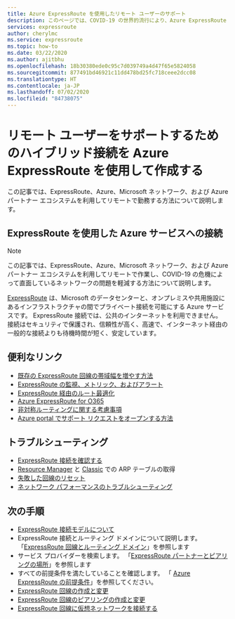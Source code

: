 ```yaml
---
title: Azure ExpressRoute を使用したリモート ユーザーのサポート
description: このページでは、COVID-19 の世界的流行により、Azure ExpressRoute を利用してリモートで作業できるようにする方法について説明します。
services: expressroute
author: cherylmc
ms.service: expressroute
ms.topic: how-to
ms.date: 03/22/2020
ms.author: ajitbhu
ms.openlocfilehash: 18b30380ede0c95c7d039749a4d47f65e5824058
ms.sourcegitcommit: 877491bd46921c11dd478bd25fc718ceee2dcc08
ms.translationtype: HT
ms.contentlocale: ja-JP
ms.lasthandoff: 07/02/2020
ms.locfileid: "84738075"
---
```

# <a name="using-azure-expressroute-to-create-hybrid-connectivity-to-support-remote-users"></a>リモート ユーザーをサポートするためのハイブリッド接続を Azure ExpressRoute を使用して作成する

この記事では、ExpressRoute、Azure、Microsoft ネットワーク、および Azure パートナー エコシステムを利用してリモートで勤務する方法について説明します。

## <a name="connecting-to-azure-services-with-expressroute"></a>ExpressRoute を使用した Azure サービスへの接続

>[!NOTE]
>この記事では、ExpressRoute、Azure、Microsoft ネットワーク、および Azure パートナー エコシステムを利用してリモートで作業し、COVID-19 の危機によって直面しているネットワークの問題を軽減する方法について説明します。
>

[ExpressRoute](expressroute-introduction.md) は、Microsoft のデータセンターと、オンプレミスや共用施設にあるインフラストラクチャの間でプライベート接続を可能にする Azure サービスです。 ExpressRoute 接続では、公共のインターネットを利用できません。 接続はセキュリティで保護され、信頼性が高く、高速で、インターネット経由の一般的な接続よりも待機時間が短く、安定しています。

## <a name="useful-links"></a>便利なリンク

* [既存の ExpressRoute 回線の帯域幅を増やす方法](expressroute-howto-circuit-portal-resource-manager.md#modify)
* [ExpressRoute の監視、メトリック、およびアラート](expressroute-monitoring-metrics-alerts.md#expressroute-gateway-connections-in-bitsseconds)
* [ExpressRoute 経由のルート最適化](expressroute-optimize-routing.md)
* [Azure ExpressRoute for O365](https://docs.microsoft.com/office365/enterprise/azure-expressroute?redirectSourcePath=%252farticle%252f6d2534a2-c19c-4a99-be5e-33a0cee5d3bd)
* [非対称ルーティングに関する考慮事項](expressroute-asymmetric-routing.md)
* [Azure portal でサポート リクエストをオープンする方法](https://portal.azure.com/#blade/Microsoft_Azure_Support/HelpAndSupportBlade/overview)

## <a name="troubleshoot"></a>トラブルシューティング

* [ExpressRoute 接続を確認する](expressroute-troubleshooting-expressroute-overview.md)
* [Resource Manager](expressroute-troubleshooting-arp-resource-manager.md) と [Classic](expressroute-troubleshooting-arp-classic.md) での ARP テーブルの取得
* [失敗した回線のリセット](reset-circuit.md)
* [ネットワーク パフォーマンスのトラブルシューティング](expressroute-troubleshooting-network-performance.md)

## <a name="next-steps"></a>次の手順

* [ExpressRoute 接続モデルについて](expressroute-connectivity-models.md)
* ExpressRoute 接続とルーティング ドメインについて説明します。 「[ExpressRoute 回線とルーティング ドメイン](expressroute-circuit-peerings.md)」を参照します
* サービス プロバイダーを検索します。 「[ExpressRoute パートナーとピアリングの場所](expressroute-locations.md)」を参照します
* すべての前提条件を満たしていることを確認します。 「 [Azure ExpressRoute の前提条件](expressroute-prerequisites.md)」を参照してください。
* [ExpressRoute 回線の作成と変更](expressroute-howto-circuit-portal-resource-manager.md)
* [ExpressRoute 回線のピアリングの作成と変更](expressroute-howto-routing-portal-resource-manager.md)
* [ExpressRoute 回線に仮想ネットワークを接続する](expressroute-howto-linkvnet-portal-resource-manager.md)
